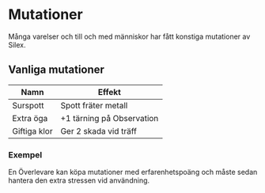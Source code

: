 # Mutationer

Många varelser och till och med människor har fått konstiga mutationer av Silex.

## Vanliga mutationer

| Namn | Effekt |
|------|-------|
| Surspott | Spott fräter metall |
| Extra öga | +1 tärning på Observation |
| Giftiga klor | Ger 2 skada vid träff |

### Exempel

En Överlevare kan köpa mutationer med erfarenhetspoäng och måste sedan hantera den extra stressen vid användning.
